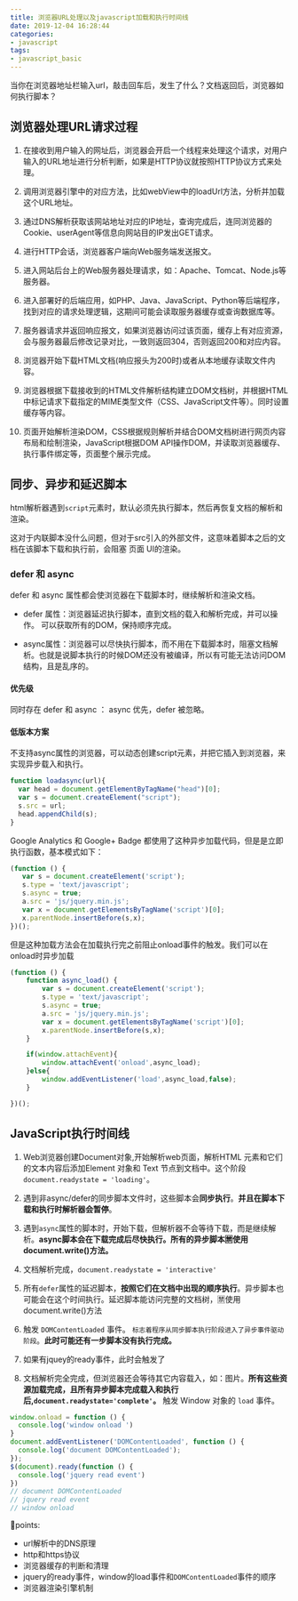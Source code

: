 ```yaml
---
title: 浏览器URL处理以及javascript加载和执行时间线
date: 2019-12-04 16:28:44
categories:
- javascript
tags:
- javascript_basic
---
```

当你在浏览器地址栏输入url，敲击回车后，发生了什么？文档返回后，浏览器如何执行脚本？

## 浏览器处理URL请求过程

1. 在接收到用户输入的网址后，浏览器会开启一个线程来处理这个请求，对用户输入的URL地址进行分析判断，如果是HTTP协议就按照HTTP协议方式来处理。

2. 调用浏览器引擎中的对应方法，比如webView中的loadUrl方法，分析并加载这个URL地址。

3. 通过DNS解析获取该网站地址对应的IP地址，查询完成后，连同浏览器的Cookie、userAgent等信息向网站目的IP发出GET请求。

4. 进行HTTP会话，浏览器客户端向Web服务端发送报文。

5. 进入网站后台上的Web服务器处理请求，如：Apache、Tomcat、Node.js等服务器。

6. 进入部署好的后端应用，如PHP、Java、JavaScript、Python等后端程序，找到对应的请求处理逻辑，这期间可能会读取服务器缓存或查询数据库等。

7. 服务器请求并返回响应报文，如果浏览器访问过该页面，缓存上有对应资源，会与服务器最后修改记录对比，一致则返回304，否则返回200和对应内容。

8. 浏览器开始下载HTML文档(响应报头为200时)或者从本地缓存读取文件内容。

9. 浏览器根据下载接收到的HTML文件解析结构建立DOM文档树，并根据HTML中标记请求下载指定的MIME类型文件（CSS、JavaScript文件等）。同时设置缓存等内容。

10. 页面开始解析渲染DOM，CSS根据规则解析并结合DOM文档树进行网页内容布局和绘制渲染，JavaScript根据DOM API操作DOM，并读取浏览器缓存、执行事件绑定等，页面整个展示完成。

## 同步、异步和延迟脚本

html解析器遇到`script`元素时，默认必须先执行脚本，然后再恢复文档的解析和渲染。

这对于内联脚本没什么问题，但对于src引入的外部文件，这意味着脚本之后的文档在该脚本下载和执行前，会阻塞 页面 UI的渲染。

### defer 和 async

defer 和 async 属性都会使浏览器在下载脚本时，继续解析和渲染文档。

- defer 属性：浏览器延迟执行脚本，直到文档的载入和解析完成，并可以操作。 可以获取所有的DOM，保持顺序完成。

- async属性：浏览器可以尽快执行脚本，而不用在下载脚本时，阻塞文档解析。也就是说脚本执行的时候DOM还没有被编译，所以有可能无法访问DOM结构，且是乱序的。

#### 优先级

  同时存在 defer 和 async ： async 优先，defer 被忽略。

#### 低版本方案

不支持async属性的浏览器，可以动态创建script元素，并把它插入到浏览器，来实现异步载入和执行。

```javascript
function loadasync(url){
  var head = document.getElementByTagName("head")[0];
  var s = document.createElement("script");
  s.src = url;
  head.appendChild(s);
}
```

Google Analytics 和 Google+ Badge 都使用了这种异步加载代码，但是是立即执行函数，基本模式如下：

 ```javascript
 (function () {
    var s = document.createElement('script');
    s.type = 'text/javascript';
    s.async = true;
    a.src = 'js/jquery.min.js';
    var x = document.getElementsByTagName('script')[0];
    x.parentNode.insertBefore(s,x);
})();
 ```

但是这种加载方法会在加载执行完之前阻止onload事件的触发。我们可以在onload时异步加载

```javascript
(function () {
    function async_load() {
        var s = document.createElement('script');
        s.type = 'text/javascript';
        s.async = true;
        a.src = 'js/jquery.min.js';
        var x = document.getElementsByTagName('script')[0];
        x.parentNode.insertBefore(s,x);
    }

    if(window.attachEvent){
        window.attachEvent('onload',async_load);
    }else{
        window.addEventListener('load',async_load,false);
    }

})();
```

## JavaScript执行时间线

1. Web浏览器创建Document对象,开始解析web页面，解析HTML 元素和它们的文本内容后添加Element 对象和 Text 节点到文档中。这个阶段 `document.readystate = 'loading'`。

2. 遇到非async/defer的同步脚本文件时，这些脚本会**同步执行**。**并且在脚本下载和执行时解析器会暂停**。

3. 遇到`async`属性的脚本时，开始下载，但解析器不会等待下载，而是继续解析。**async脚本会在下载完成后尽快执行。所有的异步脚本🈲️使用document.write()方法。**

4. 文档解析完成，`document.readystate = 'interactive'`

5. 所有`defer`属性的延迟脚本，**按照它们在文档中出现的顺序执行**。异步脚本也可能会在这个时间执行。延迟脚本能访问完整的文档树，🈲️使用document.write()方法

6. 触发 `DOMContentLoaded` 事件。 `标志着程序从同步脚本执行阶段进入了异步事件驱动阶段`。**此时可能还有一步脚本没有执行完成。**

7. 如果有jquey的ready事件，此时会触发了

8. 文档解析完全完成，但浏览器还会等待其它内容载入，如：图片。**所有这些资源加载完成，且所有异步脚本完成载入和执行后,`document.readystate='complete'`。** 触发 Window 对象的 `load` 事件。

```javascript
window.onload = function () {
  console.log('window onload ')
}
document.addEventListener('DOMContentLoaded', function () {
  console.log('document DOMContentLoaded');
});
$(document).ready(function () {
  console.log('jquery read event')
})
// document DOMContentLoaded
// jquery read event
// window onload
```

🎈points:

- url解析中的DNS原理
- http和https协议
- 浏览器缓存的判断和清理
- jquery的ready事件，window的load事件和`DOMContentLoaded`事件的顺序
- 浏览器渲染引擎机制
